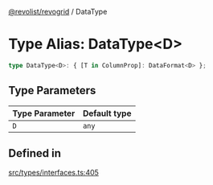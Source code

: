 [@revolist/revogrid](README.md) / DataType

# Type Alias: DataType\<D\>

```ts
type DataType<D>: { [T in ColumnProp]: DataFormat<D> };
```

## Type Parameters

| Type Parameter | Default type |
| ------ | ------ |
| `D` | `any` |

## Defined in

[src/types/interfaces.ts:405](https://github.com/revolist/revogrid/blob/703fa47ec13d35676d07f3192b2741384647a863/src/types/interfaces.ts#L405)
